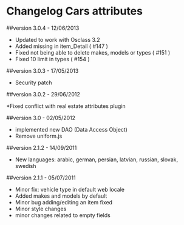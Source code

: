 Changelog Cars attributes
===============================

##version 3.0.4 - 12/06/2013

* Updated to work with Osclass 3.2
* Added missing <tr> in item_Detail ( #147 )
* Fixed not being able to delete makes, models or types ( #151 )
* Fixed 10 limit in types ( #154 )

##version 3.0.3 - 17/05/2013

* Security patch

##version 3.0.2 - 29/06/2012

*Fixed conflict with real estate attributes plugin

##version 3.0 - 02/05/2012

* implemented new DAO (Data Access Object)
* Remove uniform.js

##version 2.1.2 - 14/09/2011

* New languages: arabic, german, persian, latvian, russian, slovak, swedish

##version 2.1.1 - 05/07/2011

* Minor fix: vehicle type in default web locale
* Added makes and models by default
* Minor bug adding/editing an item fixed
* Minor style changes
* minor changes related to empty fields

